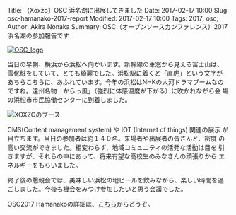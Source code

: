 Title: 【Xoxzo】OSC 浜名湖に出展してきました
Date: 2017-02-17 10:00
Slug: osc-hamanako-2017-report
Modified: 2017-02-17 10:00
Tags: 2017; osc; 
Author: Akira Nonaka
Summary: OSC（オープンソースカンファレンス）2017 浜名湖の参加報告です

[![OSC_logo]({filename}/images/OSC_logo_sticker.gif)](https://www.ospn.jp/osc2017-hamanako/)

当日の早朝、横浜から浜松へ向かいます。新幹線の車窓から見える富士山は、
雪化粧をしていて、とても綺麗でした。浜松駅に着くと「直虎」という文字が
あちらこちらに、あふれています。今年の浜松はNHKの大河ドラマブームなの
ですね。遠州名物「からっ風」（強烈に体感温度が下がる）に吹かれながら会
場の浜松市市民協働センターに到着しました。

![XOXZOのブース]({filename}/images/osc-2017-hamanako-booth.JPG)

CMS(Content management system) や IOT (Internet of things) 関連の展示
が目立ちます。当日の参加者は約１４０名。来場者や出展者の皆さんと、密度
の高い交流ができました。相変わらず、地域コミュニティの活発な活動は目を
引きますが、それらの中にあって、将来有望な高校生のみなさんの頑張りから
エネルギーをもらいました。

終了後の懇親会では、美味しい浜松の地ビールを飲みながら、楽しい時間を過
ごしました。今後も機会をみつけ参加したいと思う会議でした。


OSC2017 Hamanakoの詳細は、[こちら](https://www.ospn.jp/osc2017-hamanako/)からどうぞ。


